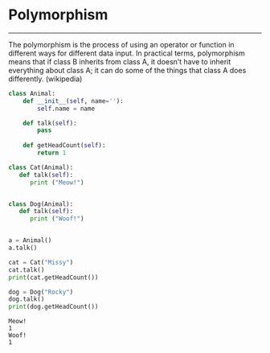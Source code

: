 
# Polymorphism
---
The polymorphism is the process of using an operator or function in different ways for different data input. In practical terms, polymorphism means that if class B inherits from class A, it doesn’t have to inherit everything about class A; it can do some of the things that class A does differently. (wikipedia)


```python
class Animal:
    def __init__(self, name=''):
        self.name = name

    def talk(self):
        pass
    
    def getHeadCount(self):
        return 1

class Cat(Animal):
   def talk(self):
      print ("Meow!")


class Dog(Animal):
   def talk(self):
      print ("Woof!")


a = Animal()
a.talk()

cat = Cat("Missy")
cat.talk()
print(cat.getHeadCount())

dog = Dog("Rocky")
dog.talk()
print(dog.getHeadCount())
```

    Meow!
    1
    Woof!
    1
    


```python

```
